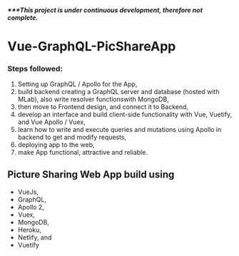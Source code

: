 ##### ***This project is under continuous development, therefore not complete.

# Vue-GraphQL-PicShareApp

### Steps followed:
1. Setting up GraphQL / Apollo for the App, 
2. build  backend creating a GraphQL server and database (hosted with MLab), also write resolver functionswith MongoDB,
3. then move to Frontend design, and connect it to Backend,
4. develop an interface and build client-side functionality with Vue, Vuetify, and Vue Apollo / Vuex, 
5. learn how to write and execute queries and mutations using Apollo in backend to get and modify requests,
6. deploying app to the web, 
7. make App functional, attractive and reliable.

## Picture Sharing Web App build using 
- VueJs, 
- GraphQL, 
- Apollo 2, 
- Vuex,
- MongoDB, 
- Heroku, 
- Netlify, and 
- Vuetify
